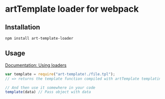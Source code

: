 # artTemplate loader for webpack

## Installation

`npm install art-template-loader`

## Usage

[Documentation: Using loaders](http://webpack.github.io/docs/using-loaders.html)

``` javascript
var template = require("art-template!./file.tpl");
// => returns the template function compiled with artTemplate templating engine.

// And then use it somewhere in your code
template(data) // Pass object with data
